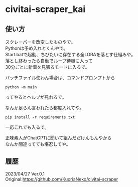 # civitai-scraper_kai

## 使い方
スクレーパーを改変したものやで。\
Pythonは予め入れとくんやで。\
Start.batで起動、ちびたいに存在する全LORAを落とす仕組みや。\
落とし終わったら自動でループ待機に入って\
30分ごとに新着を見張るモードに入るで。

バッチファイル使わん場合は、コマンドプロンプトから
```
python -m main
```
ってやるとヘルプが見れるで。

なんか足らん言われたら都度入れてや。
```
pip install -r requirements.txt
```
一応これでも入るで。

正味素人がChatGPTに聞いて組んだだけんもんやから\
なんか間違ってても堪忍してや。

## 履歴
2023/04/27 Ver.0.1
\
Original:https://github.com/KuoriaNeko/civitai-scraper
